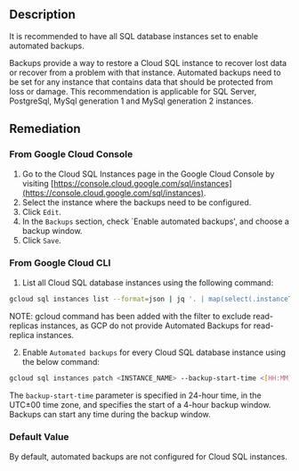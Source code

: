 ## Description

It is recommended to have all SQL database instances set to enable automated backups.

Backups provide a way to restore a Cloud SQL instance to recover lost data or recover from a problem with that instance. Automated backups need to be set for any instance that contains data that should be protected from loss or damage. This recommendation is applicable for SQL Server, PostgreSql, MySql generation 1 and MySql generation 2 instances.

## Remediation

### From Google Cloud Console

1. Go to the Cloud SQL Instances page in the Google Cloud Console by visiting [https://console.cloud.google.com/sql/instances](https://console.cloud.google.com/sql/instances).
2. Select the instance where the backups need to be configured.
3. Click `Edit`.
4. In the `Backups` section, check `Enable automated backups', and choose a backup window.
5. Click `Save`.

### From Google Cloud CLI

1. List all Cloud SQL database instances using the following command:

```bash
gcloud sql instances list --format=json | jq '. | map(select(.instanceType != "READ_REPLICA_INSTANCE")) | .[].name'
```

NOTE: gcloud command has been added with the filter to exclude read-replicas instances, as GCP do not provide Automated Backups for read-replica instances.

2. Enable `Automated backups` for every Cloud SQL database instance using the below command:

```bash
gcloud sql instances patch <INSTANCE_NAME> --backup-start-time <[HH:MM]>
```

The `backup-start-time` parameter is specified in 24-hour time, in the UTC±00 time zone, and specifies the start of a 4-hour backup window. Backups can start any time during the backup window.

### Default Value

By default, automated backups are not configured for Cloud SQL instances.
